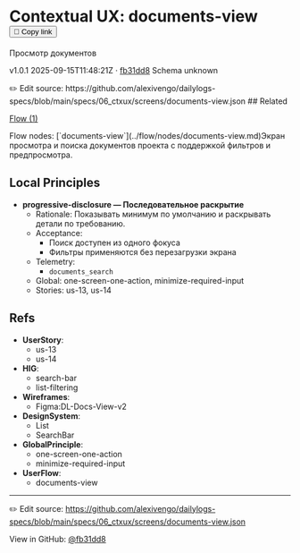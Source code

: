 # Contextual UX: documents-view <button class="copy-link" aria-label="Copy page link" onclick="window.spechubCopyLink && window.spechubCopyLink()">🔗 Copy link</button>

Просмотр документов

<p class="badges">
  <span class="badge version">v1.0.1</span>
  <span class="badge build">2025-09-15T11:48:21Z · <a href="https://github.com/alexivengo/dailylogs-specs/commit/fb31dd8" target="_blank" rel="noopener" class="sha">fb31dd8</a></span>
  <span class="badge schema unknown">Schema unknown</span>
</p>
✏️ Edit source: https://github.com/alexivengo/dailylogs-specs/blob/main/specs/06_ctxux/screens/documents-view.json
## Related
<p>
  <span class="chip"><a href="../flow/index.md#?ctxux=documents-view">Flow (1)</a></span>
</p>
Flow nodes:
<span class="chip">[`documents-view`](../flow/nodes/documents-view.md)</span>Экран просмотра и поиска документов проекта с поддержкой фильтров и предпросмотра.

## Local Principles
- **progressive-disclosure — Последовательное раскрытие**
  - Rationale: Показывать минимум по умолчанию и раскрывать детали по требованию.
  - Acceptance:
    - Поиск доступен из одного фокуса
    - Фильтры применяются без перезагрузки экрана
  - Telemetry:
    - `documents_search`
  - Global: one-screen-one-action, minimize-required-input
  - Stories: us-13, us-14

## Refs
- **UserStory**:
  - us-13
  - us-14
- **HIG**:
  - search-bar
  - list-filtering
- **Wireframes**:
  - Figma:DL-Docs-View-v2
- **DesignSystem**:
  - List
  - SearchBar
- **GlobalPrinciple**:
  - one-screen-one-action
  - minimize-required-input
- **UserFlow**:
  - documents-view

---
✏️ Edit source: https://github.com/alexivengo/dailylogs-specs/blob/main/specs/06_ctxux/screens/documents-view.json

<p class="page-meta">
  View in GitHub: <a href="https://github.com/alexivengo/dailylogs-specs/commit/fb31dd8" target="_blank" rel="noopener">@fb31dd8</a></p>